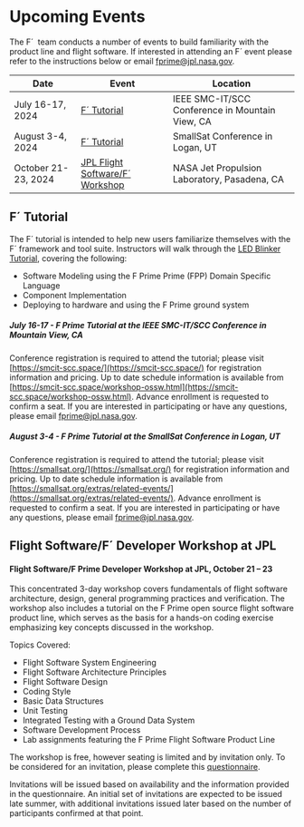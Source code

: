 # Upcoming Events

The F´  team conducts a number of events to build familiarity with the product line and flight software. If interested in attending an F´ event please refer to the instructions below or email [fprime@jpl.nasa.gov](mailto:fprime@jpl.nasa.gov).

| Date                  | Event                                                                          | Location                                         |
|-----------------------|--------------------------------------------------------------------------------|--------------------------------------------------|
| July 16-17, 2024 | [F´ Tutorial](#f-tutorial)                                                     | IEEE SMC-IT/SCC Conference in Mountain View, CA                    |
| August 3-4, 2024 | [F´ Tutorial](#f-tutorial)                                                     | SmallSat Conference in Logan, UT                    |
| October 21-23, 2024   | [JPL Flight Software/F´ Workshop](#flight-softwaref-developer-workshop-at-jpl) | NASA Jet Propulsion Laboratory, Pasadena, CA     |


## F´ Tutorial
 
The F´ tutorial is intended to help new users familiarize themselves with the F´ framework and tool suite. Instructors will walk through the [LED Blinker Tutorial](https://fprime-community.github.io/fprime-workshop-led-blinker), covering the following:
- Software Modeling using the F Prime Prime (FPP) Domain Specific Language
- Component Implementation
- Deploying to hardware and using the F Prime ground system

##### July 16-17 - F Prime Tutorial at the IEEE SMC-IT/SCC Conference in Mountain View, CA

Conference registration is required to attend the tutorial; please visit [https://smcit-scc.space/](https://smcit-scc.space/) for registration information and pricing. Up to date schedule information is available from [https://smcit-scc.space/workshop-ossw.html](https://smcit-scc.space/workshop-ossw.html). Advance enrollment is requested to confirm a seat. If you are interested in participating or have any questions, please email [fprime@jpl.nasa.gov](mailto:fprime@jpl.nasa.gov).

##### August 3-4 - F Prime Tutorial at the SmallSat Conference in Logan, UT

Conference registration is required to attend the tutorial; please visit [https://smallsat.org/](https://smallsat.org/) for registration information and pricing. Up to date schedule information is available from [https://smallsat.org/extras/related-events/](https://smallsat.org/extras/related-events/). Advance enrollment is requested to confirm a seat. If you are interested in participating or have any questions, please email [fprime@jpl.nasa.gov](mailto:fprime@jpl.nasa.gov).

## Flight Software/F´ Developer Workshop at JPL
 
#### Flight Software/F Prime Developer Workshop at JPL, October 21 – 23
 
This concentrated 3-day workshop covers fundamentals of flight software architecture, design, general programming practices and verification. The workshop also includes a tutorial on the F Prime open source flight software product line, which serves as the basis for a hands-on coding exercise emphasizing key concepts discussed in the workshop.
 
Topics Covered:
- Flight Software System Engineering
- Flight Software Architecture Principles
- Flight Software Design
- Coding Style
- Basic Data Structures
- Unit Testing
- Integrated Testing with a Ground Data System
- Software Development Process
- Lab assignments featuring the F Prime Flight Software Product Line
 
The workshop is free, however seating is limited and by invitation only. To be considered for an invitation, please complete this [questionnaire](https://forms.gle/C74oBJ1ZcmzeXgbL7).
 
Invitations will be issued based on availability and the information provided in the questionnaire. An initial set of invitations are expected to be issued late summer, with additional invitations issued later based on the number of participants confirmed at that point.
